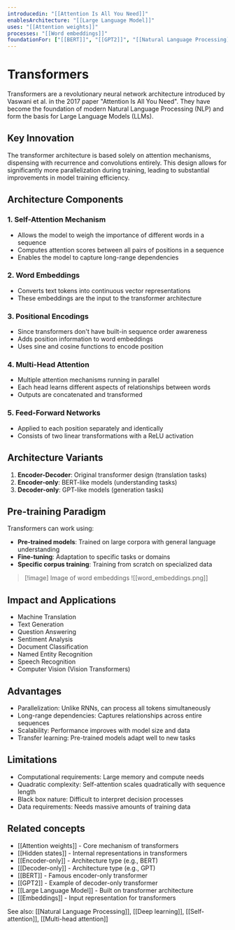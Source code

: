 ```yaml
---
introducedin: "[[Attention Is All You Need]]"
enablesArchitecture: "[[Large Language Model]]"
uses: "[[Attention weights]]"
processes: "[[Word embeddings]]"
foundationFor: ["[[BERT]]", "[[GPT2]]", "[[Natural Language Processing]]"]
---
```


# Transformers

Transformers are a revolutionary neural network architecture introduced by Vaswani et al. in the 2017 paper "Attention Is All You Need". They have become the foundation of modern Natural Language Processing (NLP) and form the basis for Large Language Models (LLMs).

## Key Innovation

The transformer architecture is based solely on attention mechanisms, dispensing with recurrence and convolutions entirely. This design allows for significantly more parallelization during training, leading to substantial improvements in model training efficiency.

## Architecture Components

### 1. Self-Attention Mechanism
- Allows the model to weigh the importance of different words in a sequence
- Computes attention scores between all pairs of positions in a sequence
- Enables the model to capture long-range dependencies

### 2. Word Embeddings
- Converts text tokens into continuous vector representations
- These embeddings are the input to the transformer architecture

### 3. Positional Encodings
- Since transformers don't have built-in sequence order awareness
- Adds position information to word embeddings
- Uses sine and cosine functions to encode position

### 4. Multi-Head Attention
- Multiple attention mechanisms running in parallel
- Each head learns different aspects of relationships between words
- Outputs are concatenated and transformed

### 5. Feed-Forward Networks
- Applied to each position separately and identically
- Consists of two linear transformations with a ReLU activation

## Architecture Variants

1. **Encoder-Decoder**: Original transformer design (translation tasks)
2. **Encoder-only**: BERT-like models (understanding tasks)
3. **Decoder-only**: GPT-like models (generation tasks)

## Pre-training Paradigm

Transformers can work using:
- **Pre-trained models**: Trained on large corpora with general language understanding
- **Fine-tuning**: Adaptation to specific tasks or domains
- **Specific corpus training**: Training from scratch on specialized data

> [!image] Image of word embeddings 
![[word_embeddings.png]]

## Impact and Applications

- Machine Translation
- Text Generation
- Question Answering
- Sentiment Analysis
- Document Classification
- Named Entity Recognition
- Speech Recognition
- Computer Vision (Vision Transformers)

## Advantages

- Parallelization: Unlike RNNs, can process all tokens simultaneously
- Long-range dependencies: Captures relationships across entire sequences
- Scalability: Performance improves with model size and data
- Transfer learning: Pre-trained models adapt well to new tasks

## Limitations

- Computational requirements: Large memory and compute needs
- Quadratic complexity: Self-attention scales quadratically with sequence length
- Black box nature: Difficult to interpret decision processes
- Data requirements: Needs massive amounts of training data

## Related concepts

- [[Attention weights]] - Core mechanism of transformers
- [[Hidden states]] - Internal representations in transformers
- [[Encoder-only]] - Architecture type (e.g., BERT)
- [[Decoder-only]] - Architecture type (e.g., GPT)
- [[BERT]] - Famous encoder-only transformer
- [[GPT2]] - Example of decoder-only transformer
- [[Large Language Model]] - Built on transformer architecture
- [[Embeddings]] - Input representation for transformers

See also: [[Natural Language Processing]], [[Deep learning]], [[Self-attention]], [[Multi-head attention]]
